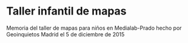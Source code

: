 # Taller infantil de mapas
Memoria del taller de mapas para niños en Medialab-Prado hecho por Geoinquietos Madrid
el 5 de diciembre de 2015
